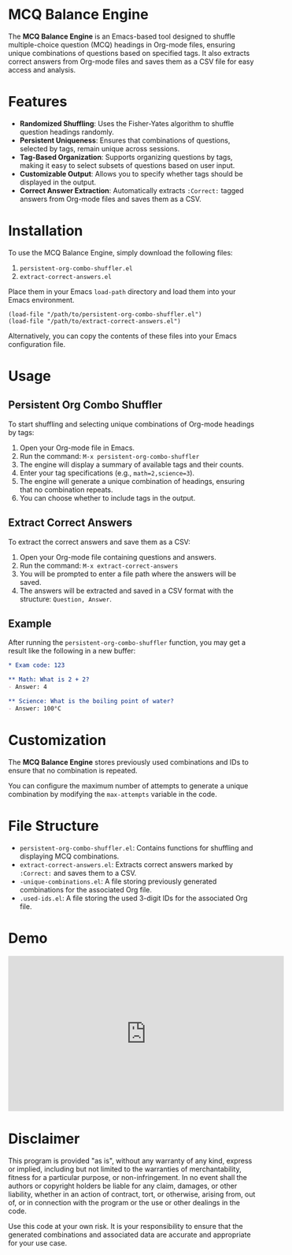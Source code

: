 # MCQ Balance Engine

The **MCQ Balance Engine** is an Emacs-based tool designed to shuffle multiple-choice question (MCQ) headings in Org-mode files, ensuring unique combinations of questions based on specified tags. It also extracts correct answers from Org-mode files and saves them as a CSV file for easy access and analysis.

# Features

- **Randomized Shuffling**: Uses the Fisher-Yates algorithm to shuffle question headings randomly.
- **Persistent Uniqueness**: Ensures that combinations of questions, selected by tags, remain unique across sessions.
- **Tag-Based Organization**: Supports organizing questions by tags, making it easy to select subsets of questions based on user input.
- **Customizable Output**: Allows you to specify whether tags should be displayed in the output.
- **Correct Answer Extraction**: Automatically extracts `:Correct:` tagged answers from Org-mode files and saves them as a CSV.

# Installation

To use the MCQ Balance Engine, simply download the following files:

1. `persistent-org-combo-shuffler.el`
2. `extract-correct-answers.el`

Place them in your Emacs `load-path` directory and load them into your Emacs environment.

```emacs-lisp
(load-file "/path/to/persistent-org-combo-shuffler.el")
(load-file "/path/to/extract-correct-answers.el")
```

Alternatively, you can copy the contents of these files into your Emacs configuration file.

# Usage

## Persistent Org Combo Shuffler

To start shuffling and selecting unique combinations of Org-mode headings by tags:

1. Open your Org-mode file in Emacs.
2. Run the command: `M-x persistent-org-combo-shuffler`
3. The engine will display a summary of available tags and their counts.
4. Enter your tag specifications (e.g., `math=2,science=3`).
5. The engine will generate a unique combination of headings, ensuring that no combination repeats.
6. You can choose whether to include tags in the output.

## Extract Correct Answers

To extract the correct answers and save them as a CSV:

1. Open your Org-mode file containing questions and answers.
2. Run the command: `M-x extract-correct-answers`
3. You will be prompted to enter a file path where the answers will be saved.
4. The answers will be extracted and saved in a CSV format with the structure: `Question, Answer`.

## Example

After running the `persistent-org-combo-shuffler` function, you may get a result like the following in a new buffer:

```org
* Exam code: 123

** Math: What is 2 + 2?
- Answer: 4

** Science: What is the boiling point of water?
- Answer: 100°C
```

# Customization

The **MCQ Balance Engine** stores previously used combinations and IDs to ensure that no combination is repeated.

You can configure the maximum number of attempts to generate a unique combination by modifying the `max-attempts` variable in the code.

# File Structure

- `persistent-org-combo-shuffler.el`: Contains functions for shuffling and displaying MCQ combinations.
- `extract-correct-answers.el`: Extracts correct answers marked by `:Correct:` and saves them to a CSV.
- `-unique-combinations.el`: A file storing previously generated combinations for the associated Org file.
- `.used-ids.el`: A file storing the used 3-digit IDs for the associated Org file.

# Demo

<iframe width="560" height="315" src="https://youtu.be/dl1TpdEbq7Q" frameborder="0" allowfullscreen></iframe>

# Disclaimer

This program is provided "as is", without any warranty of any kind, express or implied, including but not limited to the warranties of merchantability, fitness for a particular purpose, or non-infringement. In no event shall the authors or copyright holders be liable for any claim, damages, or other liability, whether in an action of contract, tort, or otherwise, arising from, out of, or in connection with the program or the use or other dealings in the code.

Use this code at your own risk. It is your responsibility to ensure that the generated combinations and associated data are accurate and appropriate for your use case.

